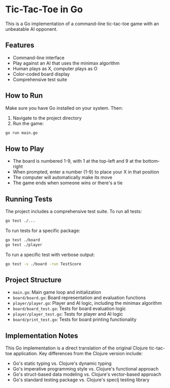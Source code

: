 # Tic-Tac-Toe in Go

This is a Go implementation of a command-line tic-tac-toe game with an unbeatable AI opponent.

## Features

- Command-line interface
- Play against an AI that uses the minimax algorithm
- Human plays as X, computer plays as O
- Color-coded board display
- Comprehensive test suite

## How to Run

Make sure you have Go installed on your system. Then:

1. Navigate to the project directory
2. Run the game:

```bash
go run main.go
```

## How to Play

- The board is numbered 1-9, with 1 at the top-left and 9 at the bottom-right
- When prompted, enter a number (1-9) to place your X in that position
- The computer will automatically make its move
- The game ends when someone wins or there's a tie

## Running Tests

The project includes a comprehensive test suite. To run all tests:

```bash
go test ./...
```

To run tests for a specific package:

```bash
go test ./board
go test ./player
```

To run a specific test with verbose output:

```bash
go test -v ./board -run TestScore
```

## Project Structure

- `main.go`: Main game loop and initialization
- `board/board.go`: Board representation and evaluation functions
- `player/player.go`: Player and AI logic, including the minimax algorithm
- `board/board_test.go`: Tests for board evaluation logic
- `player/player_test.go`: Tests for player and AI logic
- `board/print_test.go`: Tests for board printing functionality

## Implementation Notes

This Go implementation is a direct translation of the original Clojure tic-tac-toe application.
Key differences from the Clojure version include:

- Go's static typing vs. Clojure's dynamic typing
- Go's imperative programming style vs. Clojure's functional approach
- Go's struct-based data modeling vs. Clojure's vector-based approach
- Go's standard testing package vs. Clojure's speclj testing library